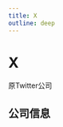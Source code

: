 ```yaml
---
title: X
outline: deep
---
```

# X

原Twitter公司

## 公司信息

<DirectHireCompanyTable state="california" city="san-francisco" companyJsonFileName="x" />